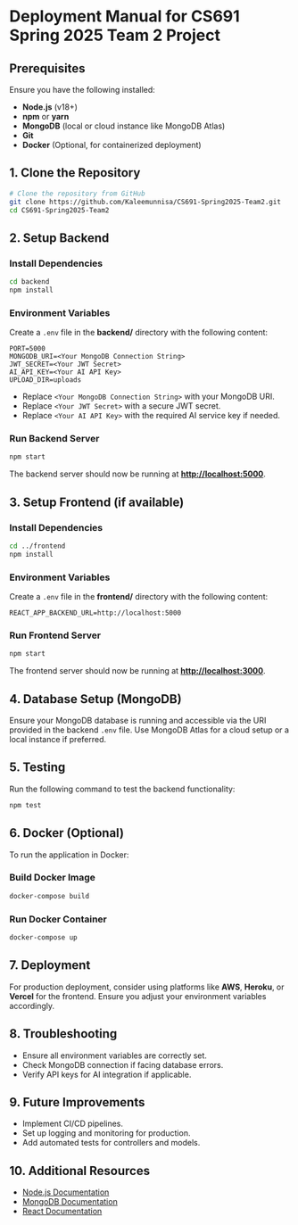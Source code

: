 # Deployment Manual for CS691 Spring 2025 Team 2 Project

## Prerequisites

Ensure you have the following installed:

* **Node.js** (v18+)
* **npm** or **yarn**
* **MongoDB** (local or cloud instance like MongoDB Atlas)
* **Git**
* **Docker** (Optional, for containerized deployment)

## 1. Clone the Repository

```bash
# Clone the repository from GitHub
git clone https://github.com/Kaleemunnisa/CS691-Spring2025-Team2.git
cd CS691-Spring2025-Team2
```

## 2. Setup Backend

### Install Dependencies

```bash
cd backend
npm install
```

### Environment Variables

Create a `.env` file in the **backend/** directory with the following content:

```
PORT=5000
MONGODB_URI=<Your MongoDB Connection String>
JWT_SECRET=<Your JWT Secret>
AI_API_KEY=<Your AI API Key>
UPLOAD_DIR=uploads
```

* Replace `<Your MongoDB Connection String>` with your MongoDB URI.
* Replace `<Your JWT Secret>` with a secure JWT secret.
* Replace `<Your AI API Key>` with the required AI service key if needed.

### Run Backend Server

```bash
npm start
```

The backend server should now be running at **[http://localhost:5000](http://localhost:5000)**.

## 3. Setup Frontend (if available)

### Install Dependencies

```bash
cd ../frontend
npm install
```

### Environment Variables

Create a `.env` file in the **frontend/** directory with the following content:

```
REACT_APP_BACKEND_URL=http://localhost:5000
```

### Run Frontend Server

```bash
npm start
```

The frontend server should now be running at **[http://localhost:3000](http://localhost:3000)**.

## 4. Database Setup (MongoDB)

Ensure your MongoDB database is running and accessible via the URI provided in the backend `.env` file. Use MongoDB Atlas for a cloud setup or a local instance if preferred.

## 5. Testing

Run the following command to test the backend functionality:

```bash
npm test
```

## 6. Docker (Optional)

To run the application in Docker:

### Build Docker Image

```bash
docker-compose build
```

### Run Docker Container

```bash
docker-compose up
```

## 7. Deployment

For production deployment, consider using platforms like **AWS**, **Heroku**, or **Vercel** for the frontend. Ensure you adjust your environment variables accordingly.

## 8. Troubleshooting

* Ensure all environment variables are correctly set.
* Check MongoDB connection if facing database errors.
* Verify API keys for AI integration if applicable.

## 9. Future Improvements

* Implement CI/CD pipelines.
* Set up logging and monitoring for production.
* Add automated tests for controllers and models.

## 10. Additional Resources

* [Node.js Documentation](https://nodejs.org/en/docs/)
* [MongoDB Documentation](https://docs.mongodb.com/)
* [React Documentation](https://reactjs.org/docs/getting-started.html)
